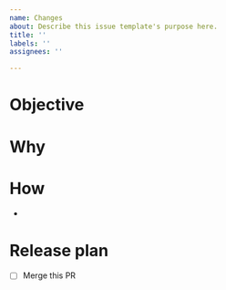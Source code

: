 ```yaml
---
name: Changes
about: Describe this issue template's purpose here.
title: ''
labels: ''
assignees: ''

---
```


# Objective

# Why

# How

-

# Release plan

- [ ] Merge this PR
